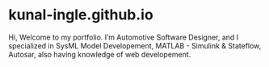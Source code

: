 # kunal-ingle.github.io

Hi, Welcome to my portfolio.
I’m Automotive Software Designer, and I specialized in SysML Model Developement, MATLAB - Simulink & Stateflow, Autosar, also having knowledge of web developement.
